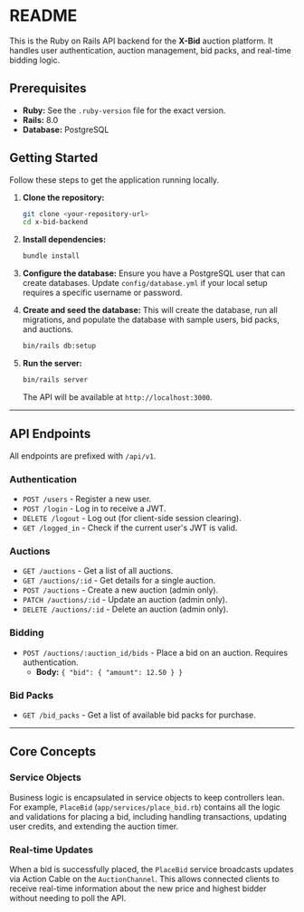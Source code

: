 # README

This is the Ruby on Rails API backend for the **X-Bid** auction platform. It handles user authentication, auction management, bid packs, and real-time bidding logic.

## Prerequisites

*   **Ruby:** See the `.ruby-version` file for the exact version.
*   **Rails:** 8.0
*   **Database:** PostgreSQL

## Getting Started

Follow these steps to get the application running locally.

1.  **Clone the repository:**
    ```sh
    git clone <your-repository-url>
    cd x-bid-backend
    ```

2.  **Install dependencies:**
    ```sh
    bundle install
    ```

3.  **Configure the database:**
    Ensure you have a PostgreSQL user that can create databases. Update `config/database.yml` if your local setup requires a specific username or password.

4.  **Create and seed the database:**
    This will create the database, run all migrations, and populate the database with sample users, bid packs, and auctions.
    ```sh
    bin/rails db:setup
    ```

5.  **Run the server:**
    ```sh
    bin/rails server
    ```
    The API will be available at `http://localhost:3000`.

---

## API Endpoints

All endpoints are prefixed with `/api/v1`.

### Authentication

*   `POST /users` - Register a new user.
*   `POST /login` - Log in to receive a JWT.
*   `DELETE /logout` - Log out (for client-side session clearing).
*   `GET /logged_in` - Check if the current user's JWT is valid.

### Auctions

*   `GET /auctions` - Get a list of all auctions.
*   `GET /auctions/:id` - Get details for a single auction.
*   `POST /auctions` - Create a new auction (admin only).
*   `PATCH /auctions/:id` - Update an auction (admin only).
*   `DELETE /auctions/:id` - Delete an auction (admin only).

### Bidding

*   `POST /auctions/:auction_id/bids` - Place a bid on an auction. Requires authentication.
    *   **Body:** `{ "bid": { "amount": 12.50 } }`

### Bid Packs

*   `GET /bid_packs` - Get a list of available bid packs for purchase.

---

## Core Concepts

### Service Objects

Business logic is encapsulated in service objects to keep controllers lean. For example, `PlaceBid` (`app/services/place_bid.rb`) contains all the logic and validations for placing a bid, including handling transactions, updating user credits, and extending the auction timer.

### Real-time Updates

When a bid is successfully placed, the `PlaceBid` service broadcasts updates via Action Cable on the `AuctionChannel`. This allows connected clients to receive real-time information about the new price and highest bidder without needing to poll the API.
